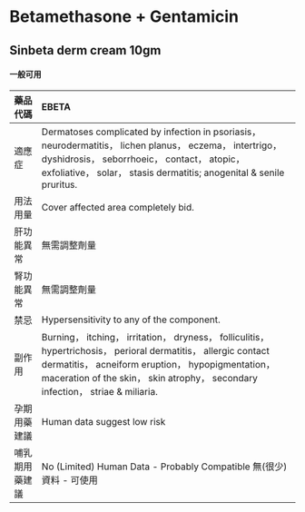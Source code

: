 # Betamethasone + Gentamicin

## Sinbeta derm cream 10gm

#### 一般可用

| 藥品代碼       | EBETA                                                                                                                                                                                                                                                   |
|:---------------|:--------------------------------------------------------------------------------------------------------------------------------------------------------------------------------------------------------------------------------------------------------|
| 適應症         | Dermatoses complicated by infection in psoriasis， neurodermatitis， lichen planus， eczema， intertrigo， dyshidrosis， seborrhoeic， contact， atopic， exfoliative， solar， stasis dermatitis; anogenital & senile pruritus.                        |
| 用法用量       | Cover affected area completely bid.                                                                                                                                                                                                                     |
| 肝功能異常     | 無需調整劑量                                                                                                                                                                                                                                            |
| 腎功能異常     | 無需調整劑量                                                                                                                                                                                                                                            |
| 禁忌           | Hypersensitivity to any of the component.                                                                                                                                                                                                               |
| 副作用         | Burning， itching， irritation， dryness， folliculitis， hypertrichosis， perioral dermatitis， allergic contact dermatitis， acneiform eruption， hypopigmentation， maceration of the skin， skin atrophy， secondary infection， striae & miliaria. |
| 孕期用藥建議   | Human data suggest low risk                                                                                                                                                                                                                             |
| 哺乳期用藥建議 | No (Limited) Human Data - Probably Compatible 無(很少)資料 - 可使用                                                                                                                                                                                     |

